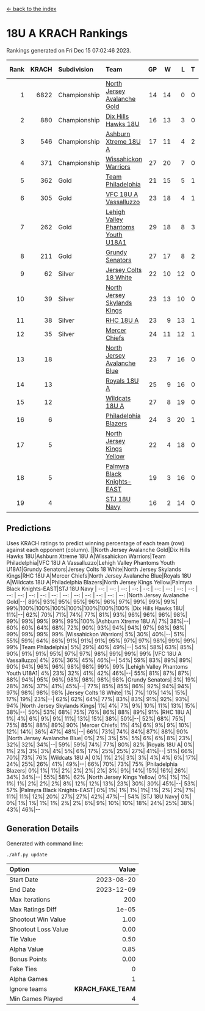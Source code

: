 [<- back to the index](readme.md)
# 18U A KRACH Rankings
Rankings generated on Fri Dec 15 07:02:46 2023.

Rank|KRACH|Subdivision|Team|GP|W|L|T|OTW|OTL|SoS|Exp Wins|Win Diff
---:|---:|:---|:---|---:|---:|---:|---:|---:|---:|---:|---:|---:
1|6822|Championship|[North Jersey Avalanche Gold](https://gamesheetstats.com/seasons/3659/teams/140737/schedule)|14|14|0|0|0|0|87|14.8|-0.0
2|880|Championship|[Dix Hills Hawks 18U](https://gamesheetstats.com/seasons/3659/teams/140731/schedule)|16|13|3|0|1|0|563|13.9|0.0
3|546|Championship|[Ashburn Xtreme 18U A](https://gamesheetstats.com/seasons/3659/teams/140730/schedule)|17|11|4|2|1|0|262|12.9|0.0
4|371|Championship|[Wissahickon Warriors](https://gamesheetstats.com/seasons/3659/teams/140748/schedule)|27|20|7|0|0|0|208|20.9|0.0
5|362|Gold|[Team Philadelphia](https://gamesheetstats.com/seasons/3659/teams/140745/schedule)|21|15|5|1|0|0|212|16.4|0.0
6|305|Gold|[VFC 18U A Vassalluzzo](https://gamesheetstats.com/seasons/3659/teams/140746/schedule)|23|18|4|1|2|1|120|19.4|0.0
7|262|Gold|[Lehigh Valley Phantoms Youth U18A1](https://gamesheetstats.com/seasons/3659/teams/140734/schedule)|29|18|8|3|0|0|203|20.4|0.0
8|211|Gold|[Grundy Senators](https://gamesheetstats.com/seasons/3659/teams/140732/schedule)|27|17|8|2|0|0|199|18.9|0.0
9|62|Silver|[Jersey Colts 18 White](https://gamesheetstats.com/seasons/3659/teams/140733/schedule)|22|10|12|0|0|2|1020|10.9|0.0
10|39|Silver|[North Jersey Skylands Kings](https://gamesheetstats.com/seasons/3659/teams/140739/schedule)|23|13|10|0|1|1|941|13.9|0.0
11|38|Silver|[RHC 18U A](https://gamesheetstats.com/seasons/3659/teams/140742/schedule)|23|9|13|1|0|1|186|10.4|0.0
12|35|Silver|[Mercer Chiefs](https://gamesheetstats.com/seasons/3659/teams/140735/schedule)|24|11|12|1|0|1|622|12.4|0.0
13|18||[North Jersey Avalanche Blue](https://gamesheetstats.com/seasons/3659/teams/140736/schedule)|23|7|16|0|0|1|170|7.9|0.0
14|13||[Royals 18U A](https://gamesheetstats.com/seasons/3659/teams/140743/schedule)|25|9|16|0|1|0|138|9.9|0.0
15|12||[Wildcats 18U A](https://gamesheetstats.com/seasons/3659/teams/140747/schedule)|27|8|19|0|2|1|800|8.9|0.0
16|6||[Philadelphia Blazers](https://gamesheetstats.com/seasons/3659/teams/140741/schedule)|24|3|20|1|0|3|191|4.4|0.0
17|5||[North Jersey Kings Yellow](https://gamesheetstats.com/seasons/3659/teams/140738/schedule)|22|4|18|0|1|0|667|4.9|0.0
18|5||[Palmyra Black Knights-EAST](https://gamesheetstats.com/seasons/3659/teams/140740/schedule)|19|3|16|0|2|0|150|3.9|0.0
19|4||[STJ 18U Navy](https://gamesheetstats.com/seasons/3659/teams/140744/schedule)|16|2|14|0|0|0|143|2.9|0.0

## Predictions
Uses KRACH ratings to predict winning percentage of each team (row) against each opponent (column).
||North Jersey Avalanche Gold|Dix Hills Hawks 18U|Ashburn Xtreme 18U A|Wissahickon Warriors|Team Philadelphia|VFC 18U A Vassalluzzo|Lehigh Valley Phantoms Youth U18A1|Grundy Senators|Jersey Colts 18 White|North Jersey Skylands Kings|RHC 18U A|Mercer Chiefs|North Jersey Avalanche Blue|Royals 18U A|Wildcats 18U A|Philadelphia Blazers|North Jersey Kings Yellow|Palmyra Black Knights-EAST|STJ 18U Navy
| --: | --: | --: | --: | --: | --: | --: | --: | --: | --: | --: | --: | --: | --: | --: | --: | --: | --: | --: | --: 
|North Jersey Avalanche Gold|--| 89%| 93%| 95%| 95%| 96%| 96%| 97%| 99%| 99%| 99%| 99%|100%|100%|100%|100%|100%|100%|100%
|Dix Hills Hawks 18U| 11%|--| 62%| 70%| 71%| 74%| 77%| 81%| 93%| 96%| 96%| 96%| 98%| 99%| 99%| 99%| 99%| 99%|100%
|Ashburn Xtreme 18U A|  7%| 38%|--| 60%| 60%| 64%| 68%| 72%| 90%| 93%| 94%| 94%| 97%| 98%| 98%| 99%| 99%| 99%| 99%
|Wissahickon Warriors|  5%| 30%| 40%|--| 51%| 55%| 59%| 64%| 86%| 91%| 91%| 91%| 95%| 97%| 97%| 98%| 99%| 99%| 99%
|Team Philadelphia|  5%| 29%| 40%| 49%|--| 54%| 58%| 63%| 85%| 90%| 91%| 91%| 95%| 97%| 97%| 98%| 99%| 99%| 99%
|VFC 18U A Vassalluzzo|  4%| 26%| 36%| 45%| 46%|--| 54%| 59%| 83%| 89%| 89%| 90%| 94%| 96%| 96%| 98%| 98%| 99%| 99%
|Lehigh Valley Phantoms Youth U18A1|  4%| 23%| 32%| 41%| 42%| 46%|--| 55%| 81%| 87%| 87%| 88%| 94%| 95%| 96%| 98%| 98%| 98%| 98%
|Grundy Senators|  3%| 19%| 28%| 36%| 37%| 41%| 45%|--| 77%| 85%| 85%| 86%| 92%| 94%| 94%| 97%| 98%| 98%| 98%
|Jersey Colts 18 White|  1%|  7%| 10%| 14%| 15%| 17%| 19%| 23%|--| 62%| 62%| 64%| 77%| 83%| 83%| 91%| 92%| 93%| 94%
|North Jersey Skylands Kings|  1%|  4%|  7%|  9%| 10%| 11%| 13%| 15%| 38%|--| 50%| 53%| 68%| 75%| 76%| 86%| 88%| 89%| 91%
|RHC 18U A|  1%|  4%|  6%|  9%|  9%| 11%| 13%| 15%| 38%| 50%|--| 52%| 68%| 75%| 75%| 85%| 88%| 89%| 90%
|Mercer Chiefs|  1%|  4%|  6%|  9%|  9%| 10%| 12%| 14%| 36%| 47%| 48%|--| 66%| 73%| 74%| 84%| 87%| 88%| 90%
|North Jersey Avalanche Blue|  0%|  2%|  3%|  5%|  5%|  6%|  6%|  8%| 23%| 32%| 32%| 34%|--| 59%| 59%| 74%| 77%| 80%| 82%
|Royals 18U A|  0%|  1%|  2%|  3%|  3%|  4%|  5%|  6%| 17%| 25%| 25%| 27%| 41%|--| 51%| 66%| 70%| 73%| 76%
|Wildcats 18U A|  0%|  1%|  2%|  3%|  3%|  4%|  4%|  6%| 17%| 24%| 25%| 26%| 41%| 49%|--| 66%| 70%| 73%| 75%
|Philadelphia Blazers|  0%|  1%|  1%|  2%|  2%|  2%|  2%|  3%|  9%| 14%| 15%| 16%| 26%| 34%| 34%|--| 55%| 58%| 62%
|North Jersey Kings Yellow|  0%|  1%|  1%|  1%|  1%|  2%|  2%|  2%|  8%| 12%| 12%| 13%| 23%| 30%| 30%| 45%|--| 53%| 57%
|Palmyra Black Knights-EAST|  0%|  1%|  1%|  1%|  1%|  1%|  2%|  2%|  7%| 11%| 11%| 12%| 20%| 27%| 27%| 42%| 47%|--| 54%
|STJ 18U Navy|  0%|  0%|  1%|  1%|  1%|  1%|  2%|  2%|  6%|  9%| 10%| 10%| 18%| 24%| 25%| 38%| 43%| 46%|--

## Generation Details

Generated with command line:
```
./ahf.py update
```

| Option | Value |
| :----- | ----: |
| Start Date | 2023-08-20 |
| End Date | 2023-12-09 |
| Max Iterations | 200 |
| Max Ratings Diff | 1e-05 |
| Shootout Win Value | 1.00 |
| Shootout Loss Value | 0.00 |
| Tie Value | 0.50 |
| Alpha Value | 0.85 |
| Bonus Points | 0.00 |
| Fake Ties | 0 |
| Alpha Games | 1 |
| Ignore teams | __KRACH_FAKE_TEAM__ |
| Min Games Played | 4 |

